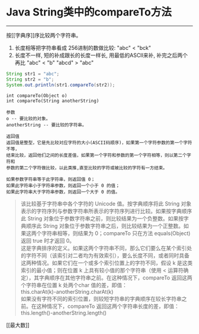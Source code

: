 # Java String类中的compareTo方法

---

按[[字典序]]序比较两个字符串。

1) 长度相等把字符串看成 256进制的数做比较: "abc" < "bck"   
2) 长度不一样, 短的补成跟长的长度一样长, 用最低的ASCII来补, 补完之后两个再比
    "abc" < "b"   "abcd" > "abc"


```java
String str1 = "abc";
String str2 = "b";
System.out.println(str1.compareTo(str2));
```


```text
int compareTo(Object o)
int compareTo(String anotherString)

参数
o -- 要比较的对象。
anotherString -- 要比较的字符串。

返回值
返回值是整型，它是先比较对应字符的大小(ASCII码顺序)，如果第一个字符参数的第一个字符不等，
结束比较，返回他们之间的长度差值，如果第一个字符和参数的第一个字符相等，则以第二个字符和
参数的第二个字符做比较，以此类推,直至比较的字符或被比较的字符有一方结束。

如果参数字符串等于此字符串，则返回值 0；
如果此字符串小于字符串参数，则返回一个小于 0 的值；
如果此字符串大于字符串参数，则返回一个大于 0 的值。

```


>该比较基于字符串中各个字符的 Unicode 值。按字典顺序将此 String 对象表示的字符序列与参数字符串所表示的字符序列进行比较。如果按字典顺序此 String 对象位于参数字符串之前，则比较结果为一个负整数。如果按字典顺序此 String 对象位于参数字符串之后，则比较结果为一个正整数。如果这两个字符串相等，则结果为 0；compareTo 只在方法 equals(Object) 返回 true 时才返回 0。   
这是字典排序的定义。如果这两个字符串不同，那么它们要么在某个索引处的字符不同（该索引对二者均为有效索引），要么长度不同，或者同时具备这两种情况。如果它们在一个或多个索引位置上的字符不同，假设 k 是这类索引的最小值；则在位置 k 上具有较小值的那个字符串（使用 < 运算符确定），其字典顺序在其他字符串之前。在这种情况下，compareTo 返回这两个字符串在位置 k 处两个char 值的差，即值：  
this.charAt(k)-anotherString.charAt(k)   
如果没有字符不同的索引位置，则较短字符串的字典顺序在较长字符串之前。在这种情况下，compareTo 返回这两个字符串长度的差，即值：
this.length()-anotherString.length()


[[最大数]]

